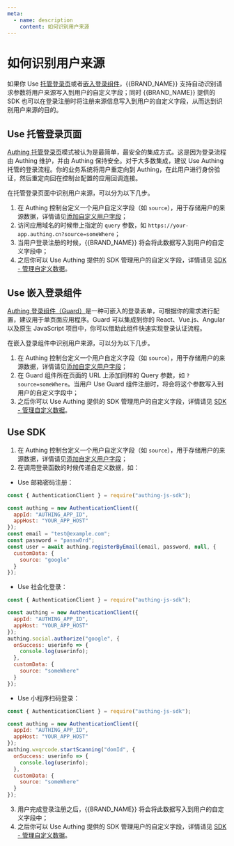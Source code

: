 ```yaml
---
meta:
  - name: description
    content: 如何识别用户来源
---
```


# 如何识别用户来源

<LastUpdated/>

如果你 Use [托管登录页](/guides/basics/authenticate-first-user/use-hosted-login-page.md)或者[嵌入登录组件](/reference/guard/)，{{BRAND_NAME}} 支持自动识别请求参数将用户来源写入到用户的自定义字段；同时 {{BRAND_NAME}} 提供的 SDK 也可以在登录注册时将注册来源信息写入到用户的自定义字段，从而达到识别用户来源的目的。

## Use 托管登录页面

[Authing 托管登录页](/guides/basics/authenticate-first-user/use-hosted-login-page.md)模式被认为是最简单，最安全的集成方式。这是因为登录流程由 Authing 维护，并由 Authing 保持安全。对于大多数集成，建议 Use Authing 托管的登录流程。你的业务系统将用户重定向到 Authing，在此用户进行身份验证，然后重定向回在控制台配置的应用回调连接。

在托管登录页面中识别用户来源，可以分为以下几步。

1. 在 Authing 控制台定义一个用户自定义字段（如 `source`），用于存储用户的来源数据，详情请见[添加自定义用户字段](/guides/users/user-defined-field/)；
2. 访问应用域名的时候带上指定的 `query` 参数，如 `https://your-app.authing.cn?source=someWhere`；
3. 当用户登录注册的时候，{{BRAND_NAME}} 将会将此数据写入到用户的自定义字段中；
4. 之后你可以 Use Authing 提供的 SDK 管理用户的自定义字段，详情请见 [SDK - 管理自定义数据](/reference/sdk-for-node/management/UsersManagementClient.md#获取自定义数据)。

## Use 嵌入登录组件

[Authing 登录组件（Guard）](/reference/guard/)是一种可嵌入的登录表单，可根据你的需求进行配置，建议用于单页面应用程序。Guard 可以集成到你的 React、Vue.js、Angular 以及原生 JavaScript 项目中，你可以借助此组件快速实现登录认证流程。

在嵌入登录组件中识别用户来源，可以分为以下几步。

1. 在 Authing 控制台定义一个用户自定义字段（如 `source`），用于存储用户的来源数据，详情请见[添加自定义用户字段](/guides/users/user-defined-field/)；
2. 在 Guard 组件所在页面的 URL 上添加同样的 Query 参数，如 `?source=someWhere`。当用户 Use Guard 组件注册时，将会将这个参数写入到用户的自定义字段中；
3. 之后你可以 Use Authing 提供的 SDK 管理用户的自定义字段，详情请见 [SDK - 管理自定义数据](/reference/sdk-for-node/management/UsersManagementClient.md#获取自定义数据)。

## Use SDK

1. 在 Authing 控制台定义一个用户自定义字段（如 `source`），用于存储用户的来源数据，详情请见[添加自定义用户字段](/guides/users/user-defined-field/)；
2. 在调用登录函数的时候传递自定义数据，如：

- Use 邮箱密码注册：

```javascript
const { AuthenticationClient } = require("authing-js-sdk");

const authing = new AuthenticationClient({
  appId: "AUTHING_APP_ID",
  appHost: "YOUR_APP_HOST"
});
const email = "test@example.com";
const password = "passw0rd";
const user = await authing.registerByEmail(email, password, null, {
  customData: {
    source: "google"
  }
});
```

- Use 社会化登录：

```javascript
const { AuthenticationClient } = require("authing-js-sdk");

const authing = new AuthenticationClient({
  appId: "AUTHING_APP_ID",
  appHost: "YOUR_APP_HOST"
});
authing.social.authorize("google", {
  onSuccess: userinfo => {
    console.log(userinfo);
  },
  customData: {
    source: "someWhere"
  }
});
```

- Use 小程序扫码登录：

```javascript
const { AuthenticationClient } = require("authing-js-sdk");

const authing = new AuthenticationClient({
  appId: "AUTHING_APP_ID",
  appHost: "YOUR_APP_HOST"
});
authing.wxqrcode.startScanning("domId", {
  onSuccess: userinfo => {
    console.log(userinfo);
  },
  customData: {
    source: "someWhere"
  }
});
```

3. 用户完成登录注册之后，{{BRAND_NAME}} 将会将此数据写入到用户的自定义字段中；
4. 之后你可以 Use Authing 提供的 SDK 管理用户的自定义字段，详情请见 [SDK - 管理自定义数据](/reference/sdk-for-node/management/UsersManagementClient.md#获取自定义数据)。
